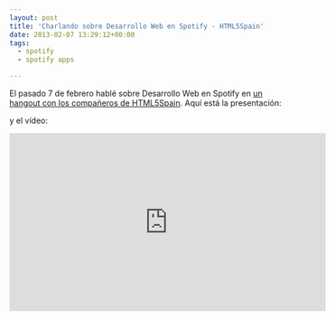 ```yaml
---
layout: post
title: 'Charlando sobre Desarrollo Web en Spotify - HTML5Spain'
date: 2013-02-07 13:29:12+00:00
tags:
  - spotify
  - spotify apps

---
```


El pasado 7 de febrero hablé sobre Desarrollo Web en Spotify en [un hangout con los compañeros de HTML5Spain](http://html5spain.wordpress.com/2013/02/06/evento-online-desarrollo-web-en-spotify/). Aquí está la presentación:

<script async class="speakerdeck-embed" data-id="9a7600c053260130765612313d18c439" data-ratio="1.77777777777778" src="//speakerdeck.com/assets/embed.js"></script>

y el vídeo:

<iframe width="560" height="315" src="http://www.youtube.com/embed/PRIBtJxdQoM" frameborder="0" allowfullscreen></iframe>
